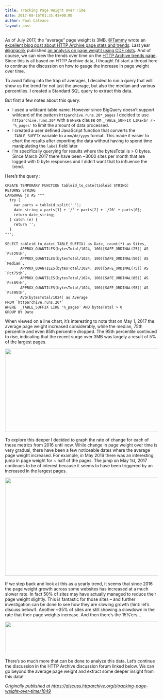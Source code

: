 ```yaml
---
title: Tracking Page Weight Over Time
date: 2017-08-16T01:35:41+00:00
author: Paul Calvano
layout: post
---
```

As of July 2017, the “average” page weight is 3MB. [@Tammy](https://twitter.com/tameverts) wrote an [excellent blog post about HTTP Archive page stats and trends](https://speedcurve.com/blog/web-performance-page-bloat/). Last year [@igrigorik](https://twitter.com/igrigorik/) published [an analysis on page weight using CDF plots](https://www.igvita.com/2016/01/12/the-average-page-is-a-myth/). And of course, we can view the trends over time on the [HTTP Archive trends page](http://httparchive.org/trends.php). Since this is all based on HTTP Archive data, I thought I’d start a thread here to continue the discussion on how to gauge the increase in page weight over time.

<!--more-->

To avoid falling into the trap of averages, I decided to run a query that will show us the trend for not just the average, but also the median and various percentiles. I created a Standard SQL query to extract this data.

But first a few notes about this query:

  * I used a wildcard table name. However since BigQuery doesn’t support wildcard of the pattern `httparchive.runs.20*_pages` I decided to use `httparchive.runs.20*` with a `WHERE` clause on `_TABLE_SUFFIX LIKE<br />
'%_pages'` to limit the amount of data processed.
  * I created a user defined JavaScript function that converts the `_TABLE_SUFFIX` variable to a `mm/dd/yyyy` format. This made it easier to chart the results after exporting the data without having to spend time manipulating the `label` field later. 
  * I’m specifically querying for results where the bytesTotal is > 0 bytes. Since March 2017 there have been ~3000 sites per month that are logged with 0 byte responses and I didn’t want that to influence the trend.

Here’s the query :

    CREATE TEMPORARY FUNCTION tableid_to_date(tableid STRING)
    RETURNS STRING
    LANGUAGE js AS """
      try {
        var parts = tableid.split('_');    
        date_string = parts[1] + '/' + parts[2] + '/20' + parts[0];
        return date_string;
      } catch (e) {
        return '';
      }
    """;
    
    SELECT tableid_to_date(_TABLE_SUFFIX) as Date, count(*) as Sites,
           APPROX_QUANTILES(bytesTotal/1024, 100)[SAFE_ORDINAL(25)] AS `Pct25th`,     
           APPROX_QUANTILES(bytesTotal/1024, 100)[SAFE_ORDINAL(50)] AS `Median`,      
           APPROX_QUANTILES(bytesTotal/1024, 100)[SAFE_ORDINAL(75)] AS `Pct75th`,
           APPROX_QUANTILES(bytesTotal/1024, 100)[SAFE_ORDINAL(85)] AS `Pct85th`,
           APPROX_QUANTILES(bytesTotal/1024, 100)[SAFE_ORDINAL(95)] AS `Pct95th`,
           AVG(bytesTotal/1024) as Average
    FROM `httparchive.runs.20*`
    WHERE  _TABLE_SUFFIX LIKE '%_pages' AND bytesTotal > 0
    GROUP BY Date
    

When viewed on a line chart, it’s interesting to note that on May 1, 2017 the average page weight increased considerably, while the median, 75th percentile and even 85th percentile dropped. The 95th percentile continued to rise, indicating that the recent surge over 3MB was largely a result of 5% of the largest pages.

<img src="/assets/wp-content/uploads/2018/03/ha_pageweight.jpg" alt="" width="690" height="274" class="alignnone size-full wp-image-287" srcset="http://paulcalvano.com/wp-content/uploads/2018/03/ha_pageweight.jpg 690w, http://paulcalvano.com/wp-content/uploads/2018/03/ha_pageweight-300x119.jpg 300w" sizes="(max-width: 690px) 100vw, 690px" /> 

To explore this deeper I decided to graph the rate of change for each of these metrics from 2016 until now. While change in page weight over time is very gradual, there have been a few noticeable dates where the average page weight increased. For example, in May 2016 there was an interesting jump in page weight for ~ half of the pages. The jump on May 1st, 2017 continues to be of interest because it seems to have been triggered by an increased in the largest pages.

<img src="/assets/wp-content/uploads/2018/03/ha_pageweight_rate_of_change.jpg" alt="" width="690" height="323" class="alignnone size-full wp-image-286" srcset="http://paulcalvano.com/wp-content/uploads/2018/03/ha_pageweight_rate_of_change.jpg 690w, http://paulcalvano.com/wp-content/uploads/2018/03/ha_pageweight_rate_of_change-300x140.jpg 300w" sizes="(max-width: 690px) 100vw, 690px" /> 

If we step back and look at this as a yearly trend, it seems that since 2016 the page weight growth across some websites has increased at a much slower rate. In fact 50% of sites may have actually managed to reduce their page weight slightly. This is fantastic for those sites &#8211; and further investigation can be done to see how they are slowing growth (hint: let’s discuss below!). Another ~35% of sites are still showing a slowdown in the rate that their page weights increase. And then there’s the 15%&#8217;ers…

<img src="/assets/wp-content/uploads/2018/03/ha_pageweight_yearlytrend.jpg" alt="" width="690" height="104" class="alignnone size-full wp-image-285" srcset="http://paulcalvano.com/wp-content/uploads/2018/03/ha_pageweight_yearlytrend.jpg 690w, http://paulcalvano.com/wp-content/uploads/2018/03/ha_pageweight_yearlytrend-300x45.jpg 300w" sizes="(max-width: 690px) 100vw, 690px" /> 

There’s so much more that can be done to analyze this data. Let’s continue the discussion in the HTTP Archive discussion forum linked below. We can go beyond the average page weight and extract some deeper insight from this data!

_Originally published at <https://discuss.httparchive.org/t/tracking-page-weight-over-time/1049>_